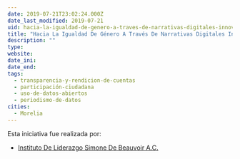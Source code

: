 ```yaml
---
date: 2019-07-21T23:02:24.000Z
date_last_modified: 2019-07-21
uid: hacia-la-igualdad-de-genero-a-traves-de-narrativas-digitales-innovadoras
title: "Hacia La Igualdad De Género A Través De Narrativas Digitales Innovadoras"
description: ""
type: 
website: 
date_ini: 
date_end: 
tags:
  - transparencia-y-rendicion-de-cuentas
  - participación-ciudadana
  - uso-de-datos-abiertos
  - periodismo-de-datos
cities: 
  - Morelia
---
```


Esta iniciativa fue realizada por:

- [Instituto De Liderazgo Simone De Beauvoir A.C.](/i/instituto-de-liderazgo-simone-de-beauvoir-a-c.html)
